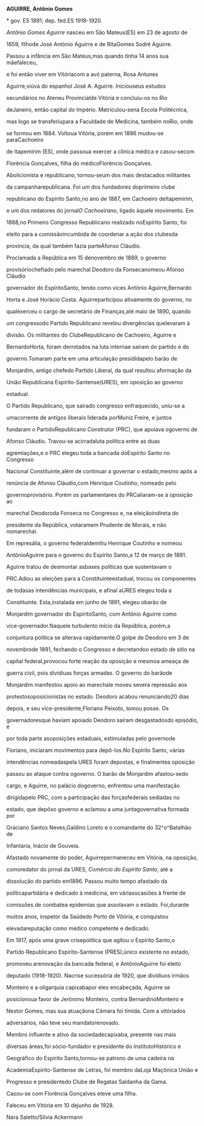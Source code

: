 **AGUIRRE, Antônio Gomes**



\* gov. ES 1891; dep. fed.ES 1918-1920.



*Antônio Gomes Aguirre* nasceu em São Mateus(ES) em 23 de agosto de

1859, filhode José Antônio Aguirre e de RitaGomes Sodré Aguirre.



Passou a infância em São Mateus,mas quando tinha 14 anos sua mãefaleceu,

e foi então viver em Vitóriacom a avó paterna, Rosa Antunes

Aguirre,viúva do espanhol José A. Aguirre. Iniciouseus estudos

secundários no Ateneu Provincialde Vitória e concluiu-os no Rio

deJaneiro, então capital do Império. Matriculou-sena Escola Politécnica,

mas logo se transferiupara a Faculdade de Medicina, também noRio, onde

se formou em 1884. Voltoua Vitória, porém em 1886 mudou-se paraCachoeiro

de Itapemirim (ES), onde passoua exercer a clínica médica e casou-secom

Florência Gonçalves, filha do médicoFlorêncio Gonçalves.



Abolicionista e republicano, tornou-seum dos mais destacados militantes

da campanharepublicana. Foi um dos fundadores doprimeiro clube

republicano do Espírito Santo,no ano de 1887, em Cachoeiro deItapemirim,

e um dos redatores do jornal*O Cachoeirano*, ligado àquele movimento. Em

1888,no Primeiro Congresso Republicano realizado noEspírito Santo, foi

eleito para a comissãoincumbida de coordenar a ação dos clubesda

província, da qual também fazia parteAfonso Cláudio.



Proclamada a República em 15 denovembro de 1889, o governo

provisóriochefiado pelo marechal Deodoro da Fonsecanomeou Afonso Cláudio

governador do EspíritoSanto, tendo como vices Antônio Aguirre,Bernardo

Horta e José Horácio Costa. Aguirreparticipou ativamente do governo, no

qualexerceu o cargo de secretário de Finanças,até maio de 1890, quando

um congressodo Partido Republicano revelou divergências quelevaram à

divisão. Os militantes do ClubeRepublicano de Cachoeiro, Aguirre e

BernardoHorta, foram derrotados na luta internae saíram do partido e do

governo.Tomaram parte em uma articulação presididapelo barão de

Monjardim, antigo chefedo Partido Liberal, da qual resultou aformação da

União Republicana Espírito-Santense(URES), em oposição ao governo

estadual.



O Partido Republicano, que saírado congresso enfraquecido, uniu-se a

umacorrente de antigos liberais liderada porMuniz Freire, e juntos

fundaram o PartidoRepublicano Construtor (PRC), que apoiava ogoverno de

Afonso Cláudio. Travou-se acirradaluta política entre as duas

agremiações,e o PRC elegeu toda a bancada doEspírito Santo no Congresso

Nacional Constituinte,além de continuar a governar o estado,mesmo após a

renúncia de Afonso Cláudio,com Henrique Coutinho, nomeado pelo

governoprovisório. Porém os parlamentares do PRCaliaram-se à oposição ao

marechal Deodoroda Fonseca no Congresso e, na eleiçãoindireta do

presidente da República, votaramem Prudente de Morais, e não nomarechal.

Em represália, o governo federaldemitiu Henrique Coutinho e nomeou

AntônioAguirre para o governo do Espírito Santo,a 12 de março de 1891.



Aguirre tratou de desmontar asbases políticas que sustentavam o

PRC.Adiou as eleições para a Constituinteestadual, trocou os componentes

de todasas intendências municipais, e afinal aURES elegeu toda a

Constituinte. Esta,instalada em junho de 1891, elegeu obarão de

Monjardim governador do EspíritoSanto, com Antônio Aguirre como

vice-governador.Naquele turbulento início da República, porém,a

conjuntura política se alterava rapidamente.O golpe de Deodoro em 3 de

novembrode 1891, fechando o Congresso e decretandoo estado de sítio na

capital federal,provocou forte reação da oposição e mesmoa ameaça de

guerra civil, pois dividiuas forças armadas. O governo do barãode

Monjardim manifestou apoio ao marechale moveu severa repressão aos

protestosoposicionistas no estado. Deodoro acabou renunciando20 dias

depois, e seu vice-presidente,Floriano Peixoto, tomou posse. Os

governadoresque haviam apoiado Deodoro saíram desgastadosdo episódio, e

por toda parte asoposições estaduais, estimuladas pelo governode

Floriano, iniciaram movimentos para depô-los.No Espírito Santo, várias

intendências nomeadaspela URES foram depostas, e finalmentea oposição

passou ao ataque contra ogoverno. O barão de Monjardim afastou-sedo

cargo, e Aguirre, no palácio dogoverno, enfrentou uma manifestação

dirigidapelo PRC, com a participação das forçasfederais sediadas no

estado, que depôso governo e aclamou a uma juntagovernativa formada por

Graciano Santos Neves,Galdino Loreto e o comandante do 32^o^Batalhão de

Infantaria, Inácio de Gouveia.



Afastado novamente do poder, Aguirrepermaneceu em Vitória, na oposição,

comoredator do jornal da URES, *Comércio do Espírito Santo*, até a

dissolução do partido em1896. Passou muito tempo afastado da

políticapartidária e dedicado à medicina, em váriasocasiões à frente de

comissões de combatea epidemias que assolavam o estado. Foi,durante

muitos anos, inspetor da Saúdedo Porto de Vitória, e conquistou

elevadareputação como médico competente e dedicado.



Em 1917, após uma grave crisepolítica que agitou o Espírito Santo,o

Partido Republicano Espírito-Santense (PRES),único existente no estado,

promoveu arenovação da bancada federal, e AntônioAguirre foi eleito

deputado (1918-1920). Nacrise sucessória de 1920, que dividiuos irmãos

Monteiro e a oligarquia capixabapor eles encabeçada, Aguirre se

posicionoua favor de Jerônimo Monteiro, contra BernardinoMonteiro e

Nestor Gomes, mas sua atuaçãona Câmara foi tímida. Com a vitóriados

adversários, não teve seu mandatorenovado.



Membro influente e ativo da sociedadecapixaba, presente nas mais

diversas áreas,foi sócio-fundador e presidente do InstitutoHistórico e

Geográfico do Espírito Santo,tornou-se patrono de uma cadeira na

AcademiaEspírito-Santense de Letras, foi membro daLoja Maçônica União e

Progresso e presidentedo Clube de Regatas Saldanha da Gama.



Casou-se com Florência Gonçalves eteve uma filha.



Faleceu em Vitória em 10 dejunho de 1928.



Nara Saletto/Sílvia Ackermann



